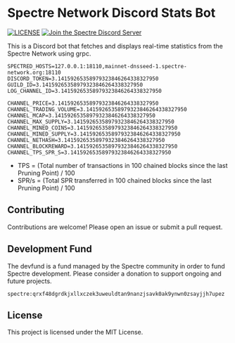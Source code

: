 # Spectre Network Discord Stats Bot

[![LICENSE](https://img.shields.io/badge/License-MIT-yellow.svg)](https://github.com/spectre-project/discord-stats-bot/blob/main/LICENSE)
[![Join the Spectre Discord Server](https://img.shields.io/discord/1233113243741061240.svg?label=&logo=discord&logoColor=ffffff&color=5865F2)](https://discord.com/invite/FZPYpwszcF)

This is a Discord bot that fetches and displays real-time statistics from the Spectre Network using grpc.

```
SPECTRED_HOSTS=127.0.0.1:18110,mainnet-dnsseed-1.spectre-network.org:18110
DISCORD_TOKEN=3.14159265358979323846264338327950
GUILD_ID=3.14159265358979323846264338327950
LOG_CHANNEL_ID=3.14159265358979323846264338327950

CHANNEL_PRICE=3.14159265358979323846264338327950
CHANNEL_TRADING_VOLUME=3.14159265358979323846264338327950
CHANNEL_MCAP=3.14159265358979323846264338327950
CHANNEL_MAX_SUPPLY=3.14159265358979323846264338327950
CHANNEL_MINED_COINS=3.14159265358979323846264338327950
CHANNEL_MINED_SUPPLY=3.14159265358979323846264338327950
CHANNEL_NETHASH=3.14159265358979323846264338327950
CHANNEL_BLOCKREWARD=3.14159265358979323846264338327950
CHANNEL_TPS_SPR_S=3.14159265358979323846264338327950
```

* TPS = (Total number of transactions in 100 chained blocks since the last Pruning Point) / 100
* SPR/s = (Total SPR transferred in 100 chained blocks since the last Pruning Point) / 100

## Contributing

Contributions are welcome! Please open an issue or submit a pull request.

## Development Fund

The devfund is a fund managed by the Spectre community in order to fund Spectre development. Please consider a donation to support ongoing and future projects.

```
spectre:qrxf48dgrdkjxllxczek3uweuldtan9nanzjsavk0ak9ynwn0zsayjjh7upez
```

## License

This project is licensed under the MIT License.
